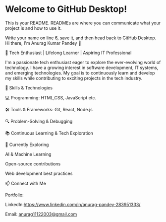 # Welcome to GitHub Desktop!

This is your README. READMEs are where you can communicate what your project is and how to use it.

Write your name on line 6, save it, and then head back to GitHub Desktop.
Hi there, I'm Anurag Kumar Pandey 👋

🚀 Tech Enthusiast | Lifelong Learner | Aspiring IT Professional

I'm a passionate tech enthusiast eager to explore the ever-evolving world of technology. I have a growing interest in software development, IT systems, and emerging technologies. My goal is to continuously learn and develop my skills while contributing to exciting projects in the tech industry.

🔧 Skills & Technologies

💻 Programming: HTML,CSS, JavaScript etc.

🛠️ Tools & Frameworks: Git, React, Node.js

🔍 Problem-Solving & Debugging

📚 Continuous Learning & Tech Exploration

🌱 Currently Exploring

AI & Machine Learning

Open-source contributions

Web development best practices

📫 Connect with Me

Portfolio: 

LinkedIn:https://www.linkedin.com/in/anurag-pandey-283951333/

Email: anurag11122003@gmail.com